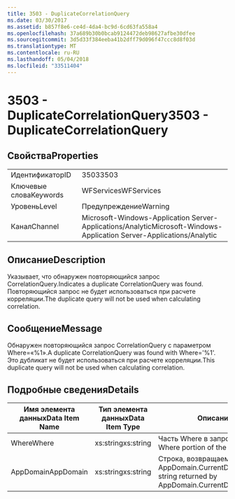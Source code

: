 ```yaml
---
title: 3503 - DuplicateCorrelationQuery
ms.date: 03/30/2017
ms.assetid: b857f8e6-ce4d-4da4-bc9d-6cd63fa558a4
ms.openlocfilehash: 37a689b30b0bcab9124472deb98627afbe30dfee
ms.sourcegitcommit: 3d5d33f384eeba41b2dff79d096f47ccc8d8f03d
ms.translationtype: MT
ms.contentlocale: ru-RU
ms.lasthandoff: 05/04/2018
ms.locfileid: "33511404"
---
```

# <a name="3503---duplicatecorrelationquery"></a><span data-ttu-id="ddfb2-102">3503 - DuplicateCorrelationQuery</span><span class="sxs-lookup"><span data-stu-id="ddfb2-102">3503 - DuplicateCorrelationQuery</span></span>
## <a name="properties"></a><span data-ttu-id="ddfb2-103">Свойства</span><span class="sxs-lookup"><span data-stu-id="ddfb2-103">Properties</span></span>  
  
|||  
|-|-|  
|<span data-ttu-id="ddfb2-104">Идентификатор</span><span class="sxs-lookup"><span data-stu-id="ddfb2-104">ID</span></span>|<span data-ttu-id="ddfb2-105">3503</span><span class="sxs-lookup"><span data-stu-id="ddfb2-105">3503</span></span>|  
|<span data-ttu-id="ddfb2-106">Ключевые слова</span><span class="sxs-lookup"><span data-stu-id="ddfb2-106">Keywords</span></span>|<span data-ttu-id="ddfb2-107">WFServices</span><span class="sxs-lookup"><span data-stu-id="ddfb2-107">WFServices</span></span>|  
|<span data-ttu-id="ddfb2-108">Уровень</span><span class="sxs-lookup"><span data-stu-id="ddfb2-108">Level</span></span>|<span data-ttu-id="ddfb2-109">Предупреждение</span><span class="sxs-lookup"><span data-stu-id="ddfb2-109">Warning</span></span>|  
|<span data-ttu-id="ddfb2-110">Канал</span><span class="sxs-lookup"><span data-stu-id="ddfb2-110">Channel</span></span>|<span data-ttu-id="ddfb2-111">Microsoft-Windows-Application Server-Applications/Analytic</span><span class="sxs-lookup"><span data-stu-id="ddfb2-111">Microsoft-Windows-Application Server-Applications/Analytic</span></span>|  
  
## <a name="description"></a><span data-ttu-id="ddfb2-112">Описание</span><span class="sxs-lookup"><span data-stu-id="ddfb2-112">Description</span></span>  
 <span data-ttu-id="ddfb2-113">Указывает, что обнаружен повторяющийся запрос CorrelationQuery.</span><span class="sxs-lookup"><span data-stu-id="ddfb2-113">Indicates a duplicate CorrelationQuery was found.</span></span> <span data-ttu-id="ddfb2-114">Повторяющийся запрос не будет использоваться при расчете корреляции.</span><span class="sxs-lookup"><span data-stu-id="ddfb2-114">The duplicate query will not be used when calculating correlation.</span></span>  
  
## <a name="message"></a><span data-ttu-id="ddfb2-115">Сообщение</span><span class="sxs-lookup"><span data-stu-id="ddfb2-115">Message</span></span>  
 <span data-ttu-id="ddfb2-116">Обнаружен повторяющийся запрос CorrelationQuery с параметром Where=«%1».</span><span class="sxs-lookup"><span data-stu-id="ddfb2-116">A duplicate CorrelationQuery was found with Where='%1'.</span></span> <span data-ttu-id="ddfb2-117">Это дубликат не будет использоваться при расчете корреляции.</span><span class="sxs-lookup"><span data-stu-id="ddfb2-117">This duplicate query will not be used when calculating correlation.</span></span>  
  
## <a name="details"></a><span data-ttu-id="ddfb2-118">Подробные сведения</span><span class="sxs-lookup"><span data-stu-id="ddfb2-118">Details</span></span>  
  
|<span data-ttu-id="ddfb2-119">Имя элемента данных</span><span class="sxs-lookup"><span data-stu-id="ddfb2-119">Data Item Name</span></span>|<span data-ttu-id="ddfb2-120">Тип элемента данных</span><span class="sxs-lookup"><span data-stu-id="ddfb2-120">Data Item Type</span></span>|<span data-ttu-id="ddfb2-121">Описание</span><span class="sxs-lookup"><span data-stu-id="ddfb2-121">Description</span></span>|  
|--------------------|--------------------|-----------------|  
|<span data-ttu-id="ddfb2-122">Where</span><span class="sxs-lookup"><span data-stu-id="ddfb2-122">Where</span></span>|<span data-ttu-id="ddfb2-123">xs:string</span><span class="sxs-lookup"><span data-stu-id="ddfb2-123">xs:string</span></span>|<span data-ttu-id="ddfb2-124">Часть Where в запросе корреляции.</span><span class="sxs-lookup"><span data-stu-id="ddfb2-124">The Where portion of the correlation query.</span></span>|  
|<span data-ttu-id="ddfb2-125">AppDomain</span><span class="sxs-lookup"><span data-stu-id="ddfb2-125">AppDomain</span></span>|<span data-ttu-id="ddfb2-126">xs:string</span><span class="sxs-lookup"><span data-stu-id="ddfb2-126">xs:string</span></span>|<span data-ttu-id="ddfb2-127">Строка, возвращаемая AppDomain.CurrentDomain.FriendlyName.</span><span class="sxs-lookup"><span data-stu-id="ddfb2-127">The string returned by AppDomain.CurrentDomain.FriendlyName.</span></span>|
